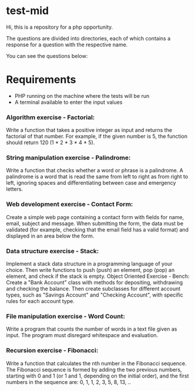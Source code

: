 # test-mid
 
Hi, this is a repository for a php opportunity.

The questions are divided into directories, each of which contains a response for a question with the respective name. 

You can see the questions below:

# Requirements

- PHP running on the machine where the tests will be run
- A terminal available to enter the input values
### Algorithm exercise - Factorial:
Write a function that takes a positive integer as input and returns the factorial of that number.
For example, if the given number is 5, the function should return 120 (1 * 2 * 3 * 4 * 5).
### String manipulation exercise - Palindrome:
Write a function that checks whether a word or phrase is a palindrome. A palindrome is a
word that is read the same from left to right as from right to left, ignoring spaces and
differentiating between case and emergency letters.
### Web development exercise - Contact Form:
Create a simple web page containing a contact form with fields for name, email, subject and
message. When submitting the form, the data must be validated (for example, checking that
the email field has a valid format) and displayed in an area below the form.
### Data structure exercise - Stack:
Implement a stack data structure in a programming language of your choice. Then write
functions to push (push) an element, pop (pop) an element, and check if the stack is empty.
Object Oriented Exercise - Bench:
Create a "Bank Account" class with methods for depositing, withdrawing and checking the
balance. Then create subclasses for different account types, such as "Savings Account" and
"Checking Account", with specific rules for each account type.
### File manipulation exercise - Word Count:
Write a program that counts the number of words in a text file given as input. The program
must disregard whitespace and evaluation.
### Recursion exercise - Fibonacci:
Write a function that calculates the nth number in the Fibonacci sequence. The Fibonacci
sequence is formed by adding the two previous numbers, starting with 0 and 1 (or 1 and 1,
depending on the initial order), and the first numbers in the sequence are: 0, 1, 1, 2, 3, 5, 8,
13, ..